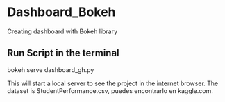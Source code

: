 # Dashboard_Bokeh
Creating dashboard with Bokeh library

## Run Script in the terminal
bokeh serve dashboard_gh.py

This will start a local server to see the project in the internet browser.
The dataset is StudentPerformance.csv, puedes encontrarlo en kaggle.com.
